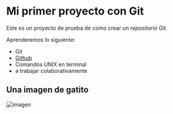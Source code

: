 # Mi primer proyecto con Git
Este es un proyecto de prueba de como crear un *repositorio Git*.

Aprenderemos lo siguiente:
- Git
- [Github](https://github.com/davecarter)
- Comandos UNIX en terminal
- a trabajar colaborativamente

## Una imagen de gatito 

![imagen](https://c24e867c169a525707e0-bfbd62e61283d807ee2359a795242ecb.ssl.cf3.rackcdn.com/imagenes/gato/etapas-clave-de-su-vida/gatitos/nuevo-gatito-en-casa/gatito-tumbado-lamiendo-sus-patitas.jpg)